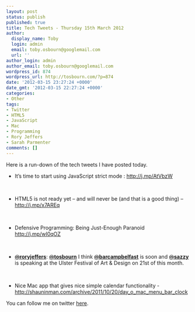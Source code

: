 ```yaml
---
layout: post
status: publish
published: true
title: Tech Tweets - Thursday 15th March 2012
author:
  display_name: Toby
  login: admin
  email: toby.osbourn@googlemail.com
  url: ''
author_login: admin
author_email: toby.osbourn@googlemail.com
wordpress_id: 874
wordpress_url: http://tosbourn.com/?p=874
date: '2012-03-15 23:27:24 +0000'
date_gmt: '2012-03-15 22:27:24 +0000'
categories:
- Other
tags:
- Twitter
- HTML5
- JavaScript
- Mac
- Programming
- Rory Jeffers
- Sarah Parmenter
comments: []
---
```

<p>Here is a run-down of the tech tweets I have posted today.</p>
<ul>
<li>It’s time to start using JavaScript strict mode : <a title="http://j.mp/AtVbzW" href="http://t.co/VyYvrrmd" rel="nofollow" target="_blank" data-expanded-url="http://j.mp/AtVbzW">http://j.mp/AtVbzW</a></li>
</ul>
<p>&nbsp;</p>
<ul>
<li>HTML5 is not ready yet – and will never be (and that is a good thing) – <a title="http://j.mp/x7AREq" href="http://t.co/0l7hNGXy" rel="nofollow" target="_blank" data-expanded-url="http://j.mp/x7AREq">http://j.mp/x7AREq</a></li>
</ul>
<p>&nbsp;</p>
<ul>
<li>Defensive Programming: Being Just-Enough Paranoid <a title="http://j.mp/wI0qOZ" href="http://t.co/s203qvsH" rel="nofollow" target="_blank" data-expanded-url="http://j.mp/wI0qOZ">http://j.mp/wI0qOZ</a></li>
</ul>
<p>&nbsp;</p>
<ul>
<li><a href="https://twitter.com/#%21/roryjeffers" rel="nofollow" data-screen-name="roryjeffers"><s>@</s><strong>roryjeffers</strong></a>: <a href="https://twitter.com/#%21/tosbourn" rel="nofollow" data-screen-name="tosbourn"><s>@</s><strong>tosbourn</strong></a> I think <a href="https://twitter.com/#%21/barcampbelfast" rel="nofollow" data-screen-name="barcampbelfast"><s>@</s><strong>barcampbelfast</strong></a> is soon and <a href="https://twitter.com/#%21/sazzy" rel="nofollow" data-screen-name="sazzy"><s>@</s><strong>sazzy</strong></a> is speaking at the Ulster Festival of Art &amp; Design on 21st of this month.</li>
</ul>
<p>&nbsp;</p>
<ul>
<li>Nice Mac app that gives nice simple calendar functionality - <a title="http://shauninman.com/archive/2011/10/20/day_o_mac_menu_bar_clock" href="http://t.co/q0pJ67QV" rel="nofollow" target="_blank" data-expanded-url="http://shauninman.com/archive/2011/10/20/day_o_mac_menu_bar_clock">http://shauninman.com/archive/2011/10/20/day_o_mac_menu_bar_clock</a></li>
</ul>
<p>You can follow me on twitter <a href="https://twitter.com/#!/tosbourn/" target="_blank">here</a>.</p>
